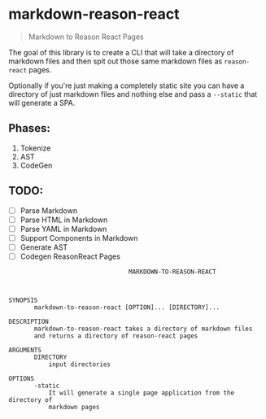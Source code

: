 # markdown-reason-react

> Markdown to Reason React Pages

The goal of this library is to create a CLI that will take a directory of
markdown files and then spit out those same markdown files as `reason-react`
pages.

Optionally if you're just making a completely static site you can have a
directory of just markdown files and nothing else and pass a `--static` that will
generate a SPA.

## Phases:

1.  Tokenize
2.  AST
3.  CodeGen

## TODO:

* [ ] Parse Markdown
* [ ] Parse HTML in Markdown
* [ ] Parse YAML in Markdown
* [ ] Support Components in Markdown
* [ ] Generate AST
* [ ] Codegen ReasonReact Pages

```
                                 MARKDOWN-TO-REASON-REACT



SYNOPSIS
       markdown-to-reason-react [OPTION]... [DIRECTORY]...

DESCRIPTION
       markdown-to-reason-react takes a directory of markdown files
       and returns a directory of reason-react pages

ARGUMENTS
       DIRECTORY
           input directories

OPTIONS
       -static
           It will generate a single page application from the directory of
           markdown pages
```

